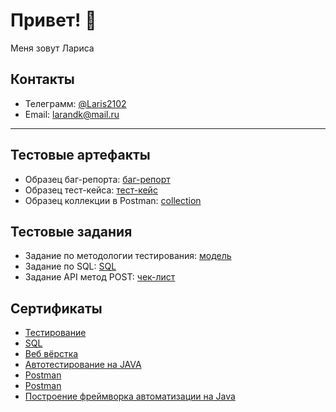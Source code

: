 # Привет! 👋

Меня зовут Лариса

## Контакты

- Телеграмм: [@Laris2102](https://t.me/Laris2102)
- Email: [larandk@mail.ru](mailto:larandk@mail.ru)

---

## Тестовые артефакты

- Образец баг-репорта: [баг-репорт](https://disk.yandex.ru/i/qndf9OrarrPV2g)
- Образец тест-кейса: [тест-кейс](https://disk.yandex.ru/i/FAFGe4_IHgQo_w) 
- Образец коллекции в Postman: [collection](https://disk.yandex.ru/d/64JfvFPVZlvvwg)

## Тестовые задания

- Задание по методологии тестирования: [модель](https://disk.yandex.ru/i/9QcOvGwuClJXDA)
- Задание по SQL: [SQL](https://disk.yandex.ru/d/v-p-kcirh6cYFQ)
- Задание API метод POST: [чек-лист](https://docs.google.com/spreadsheets/d/1huPsmm3nfA-uRjkFFbf13lz3sv7qLISzb2jGmOVKfzg/edit?usp=sharing)

## Сертификаты

  - [Тестирование](https://disk.yandex.ru/i/BAMgeTg4i4oRAQ)
  - [SQL](https://disk.yandex.ru/i/uuK3PVPq4PqwRQ)
  - [Веб вёрстка](https://disk.yandex.ru/i/gbCh4dkJ3ED0xQ)
  - [Автотестирование на JAVA](https://disk.yandex.ru/d/OtBh31i14krKTg)
  - [Postman](https://disk.yandex.ru/d/_f_8nGBUyP_RVA)
  - [Postman](https://stepik.org/cert/2792683)
  - [Построение фреймворка автоматизации на Java](https://disk.yandex.ru/i/t0fjLgVz7xTIhg)

  



<!---
Kovalevskaya-Larisa/Kovalevskaya-Larisa is a ✨ special ✨ repository because its `README.md` (this file) appears on your GitHub profile.
You can click the Preview link to take a look at your changes.
--->
